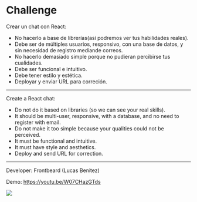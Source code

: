 # Challenge
Crear un chat con React:

- No hacerlo a base de librerías(así podremos ver tus habilidades reales).
- Debe ser de múltiples usuarios, responsivo, con una base de datos, y sin necesidad de registro mediande correos.
- No hacerlo demasiado simple porque no pudieran percibirse tus cualidades.
- Debe ser funcional e intuitivo.
- Debe tener estilo y estética.
- Deployar y enviar URL para correción.

--------------------------------------------

Create a React chat:

- Do not do it based on libraries (so we can see your real skills).
- It should be multi-user, responsive, with a database, and no need to register with email.
- Do not make it too simple because your qualities could not be perceived.
- It must be functional and intuitive.
- It must have style and aesthetics.
- Deploy and send URL for correction.

--------------------------------------------

Developer: Frontbeard (Lucas Benitez)

Demo: https://youtu.be/W07CHazGTds

[![](https://markdown-videos.deta.dev/youtube/NarBox1LkYc)](https://youtu.be/NarBox1LkYc)

